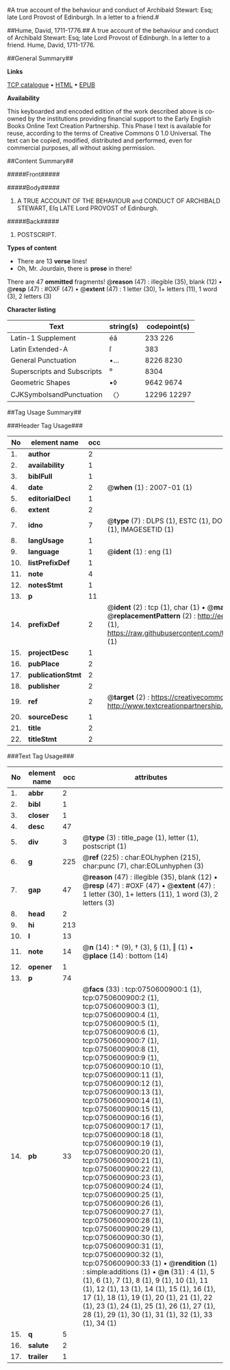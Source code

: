 #A true account of the behaviour and conduct of Archibald Stewart: Esq; late Lord Provost of Edinburgh. In a letter to a friend.#

##Hume, David, 1711-1776.##
A true account of the behaviour and conduct of Archibald Stewart: Esq; late Lord Provost of Edinburgh. In a letter to a friend.
Hume, David, 1711-1776.

##General Summary##

**Links**

[TCP catalogue](http://www.ota.ox.ac.uk/tcp/)  • 
[HTML](http://tei.it.ox.ac.uk/tcp/Texts-HTML/free/004/004866698.html)  • 
[EPUB](http://tei.it.ox.ac.uk/tcp/Texts-EPUB/free/004/004866698.epub)

**Availability**

This keyboarded and encoded edition of the
	       work described above is co-owned by the institutions
	       providing financial support to the Early English Books
	       Online Text Creation Partnership. This Phase I text is
	       available for reuse, according to the terms of Creative
	       Commons 0 1.0 Universal. The text can be copied,
	       modified, distributed and performed, even for
	       commercial purposes, all without asking permission.


##Content Summary##

#####Front#####

#####Body#####

1. A TRUE ACCOUNT OF THE BEHAVIOUR and CONDUCT OF ARCHIBALD STEWART, Eſq LATE Lord PROVOST of Edinburgh.

#####Back#####

1. POSTSCRIPT.

**Types of content**

  * There are 13 **verse** lines!
  * Oh, Mr. Jourdain, there is **prose** in there!

There are 47 **ommitted** fragments! 
 @__reason__ (47) : illegible (35), blank (12)  •  @__resp__ (47) : #OXF (47)  •  @__extent__ (47) : 1 letter (30), 1+ letters (11), 1 word (3), 2 letters (3)

**Character listing**


|Text|string(s)|codepoint(s)|
|---|---|---|
|Latin-1 Supplement|éâ|233 226|
|Latin Extended-A|ſ|383|
|General Punctuation|•…|8226 8230|
|Superscripts             and Subscripts|⁰|8304|
|Geometric Shapes|▪◊|9642 9674|
|CJKSymbolsandPunctuation|〈〉|12296 12297|

##Tag Usage Summary##

###Header Tag Usage###

|No|element name|occ|attributes|
|---|---|---|---|
|1.|__author__|2||
|2.|__availability__|1||
|3.|__biblFull__|1||
|4.|__date__|2| @__when__ (1) : 2007-01 (1)|
|5.|__editorialDecl__|1||
|6.|__extent__|2||
|7.|__idno__|7| @__type__ (7) : DLPS (1), ESTC (1), DOCNO (1), TCP (1), GALEDOCNO (1), CONTENTSET (1), IMAGESETID (1)|
|8.|__langUsage__|1||
|9.|__language__|1| @__ident__ (1) : eng (1)|
|10.|__listPrefixDef__|1||
|11.|__note__|4||
|12.|__notesStmt__|1||
|13.|__p__|11||
|14.|__prefixDef__|2| @__ident__ (2) : tcp (1), char (1)  •  @__matchPattern__ (2) : ([0-9\-]+):([0-9IVX]+) (1), (.+) (1)  •  @__replacementPattern__ (2) : http://eebo.chadwyck.com/downloadtiff?vid=$1&page=$2 (1), https://raw.githubusercontent.com/textcreationpartnership/Texts/master/tcpchars.xml#$1 (1)|
|15.|__projectDesc__|1||
|16.|__pubPlace__|2||
|17.|__publicationStmt__|2||
|18.|__publisher__|2||
|19.|__ref__|2| @__target__ (2) : https://creativecommons.org/publicdomain/zero/1.0/ (1), http://www.textcreationpartnership.org/docs/. (1)|
|20.|__sourceDesc__|1||
|21.|__title__|2||
|22.|__titleStmt__|2||


###Text Tag Usage###

|No|element name|occ|attributes|
|---|---|---|---|
|1.|__abbr__|2||
|2.|__bibl__|1||
|3.|__closer__|1||
|4.|__desc__|47||
|5.|__div__|3| @__type__ (3) : title_page (1), letter (1), postscript (1)|
|6.|__g__|225| @__ref__ (225) : char:EOLhyphen (215), char:punc (7), char:EOLunhyphen (3)|
|7.|__gap__|47| @__reason__ (47) : illegible (35), blank (12)  •  @__resp__ (47) : #OXF (47)  •  @__extent__ (47) : 1 letter (30), 1+ letters (11), 1 word (3), 2 letters (3)|
|8.|__head__|2||
|9.|__hi__|213||
|10.|__l__|13||
|11.|__note__|14| @__n__ (14) : * (9), † (3), § (1), ‖ (1)  •  @__place__ (14) : bottom (14)|
|12.|__opener__|1||
|13.|__p__|74||
|14.|__pb__|33| @__facs__ (33) : tcp:0750600900:1 (1), tcp:0750600900:2 (1), tcp:0750600900:3 (1), tcp:0750600900:4 (1), tcp:0750600900:5 (1), tcp:0750600900:6 (1), tcp:0750600900:7 (1), tcp:0750600900:8 (1), tcp:0750600900:9 (1), tcp:0750600900:10 (1), tcp:0750600900:11 (1), tcp:0750600900:12 (1), tcp:0750600900:13 (1), tcp:0750600900:14 (1), tcp:0750600900:15 (1), tcp:0750600900:16 (1), tcp:0750600900:17 (1), tcp:0750600900:18 (1), tcp:0750600900:19 (1), tcp:0750600900:20 (1), tcp:0750600900:21 (1), tcp:0750600900:22 (1), tcp:0750600900:23 (1), tcp:0750600900:24 (1), tcp:0750600900:25 (1), tcp:0750600900:26 (1), tcp:0750600900:27 (1), tcp:0750600900:28 (1), tcp:0750600900:29 (1), tcp:0750600900:30 (1), tcp:0750600900:31 (1), tcp:0750600900:32 (1), tcp:0750600900:33 (1)  •  @__rendition__ (1) : simple:additions (1)  •  @__n__ (31) : 4 (1), 5 (1), 6 (1), 7 (1), 8 (1), 9 (1), 10 (1), 11 (1), 12 (1), 13 (1), 14 (1), 15 (1), 16 (1), 17 (1), 18 (1), 19 (1), 20 (1), 21 (1), 22 (1), 23 (1), 24 (1), 25 (1), 26 (1), 27 (1), 28 (1), 29 (1), 30 (1), 31 (1), 32 (1), 33 (1), 34 (1)|
|15.|__q__|5||
|16.|__salute__|2||
|17.|__trailer__|1||
